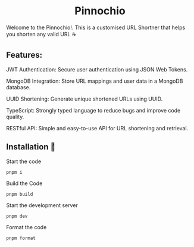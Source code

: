 <h1 align="center" id="title">Pinnochio</h1>

<p id="description">Welcome to the Pinnochio!. This is a customised URL Shortner that helps you shorten any valid URL ☕️</p>

## Features:

JWT Authentication: Secure user authentication using JSON Web Tokens.

MongoDB Integration: Store URL mappings and user data in a MongoDB database.

UUID Shortening: Generate unique shortened URLs using UUID.

TypeScript: Strongly typed language to reduce bugs and improve code quality.

RESTful API: Simple and easy-to-use API for URL shortening and retrieval.

## Installation 🔧

Start the code

```
pnpm i
```

Build the Code

```
pnpm build
```

Start the development server

```
pnpm dev
```

Format the code

```
pnpm format
```
